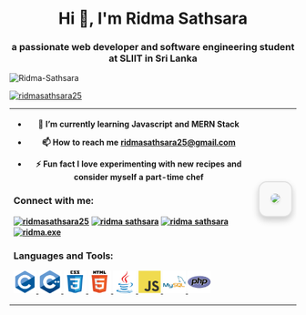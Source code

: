 <h1 align="center">Hi 👋, I'm Ridma Sathsara</h1>
<h3 align="center">a passionate web developer and software engineering student at SLIIT in Sri Lanka</h3>

<p align="left"> <img src="https://komarev.com/ghpvc/?username=ridma-sathsara&label=Profile%20views&color=0e75b6&style=flat" alt="Ridma-Sathsara" /> </p>

<p align="left"> <a href="https://twitter.com/ridmasathsara25" target="blank"><img src="https://img.shields.io/twitter/follow/ridmasathsara25?logo=twitter&style=for-the-badge" alt="ridmasathsara25" /></a> </p>

<table border="0">
<tr>
    <th>
     
- 🌱 I’m currently learning **Javascript and MERN Stack**

- 📫 How to reach me **ridmasathsara25@gmail.com**

- ⚡ Fun fact **I love experimenting with new recipes and consider myself a part-time chef**

<h3 align="left">Connect with me:</h3>
<p align="left">
<a href="https://twitter.com/ridmasathsara25" target="blank"><img align="center" src="https://raw.githubusercontent.com/rahuldkjain/github-profile-readme-generator/master/src/images/icons/Social/twitter.svg" alt="ridmasathsara25" height="30" width="40" /></a>
<a href="https://linkedin.com/in/ridma sathsara" target="blank"><img align="center" src="https://raw.githubusercontent.com/rahuldkjain/github-profile-readme-generator/master/src/images/icons/Social/linked-in-alt.svg" alt="ridma sathsara" height="30" width="40" /></a>
<a href="https://fb.com/ridma sathsara" target="blank"><img align="center" src="https://raw.githubusercontent.com/rahuldkjain/github-profile-readme-generator/master/src/images/icons/Social/facebook.svg" alt="ridma sathsara" height="30" width="40" /></a>
<a href="https://instagram.com/ridma.exe" target="blank"><img align="center" src="https://raw.githubusercontent.com/rahuldkjain/github-profile-readme-generator/master/src/images/icons/Social/instagram.svg" alt="ridma.exe" height="30" width="40" /></a>
</p>

<h3 align="left">Languages and Tools:</h3>
<p align="left"> <a href="https://www.cprogramming.com/" target="_blank" rel="noreferrer"> <img src="https://raw.githubusercontent.com/devicons/devicon/master/icons/c/c-original.svg" alt="c" width="40" height="40"/> </a> <a href="https://www.w3schools.com/cpp/" target="_blank" rel="noreferrer"> <img src="https://raw.githubusercontent.com/devicons/devicon/master/icons/cplusplus/cplusplus-original.svg" alt="cplusplus" width="40" height="40"/> </a> <a href="https://www.w3schools.com/css/" target="_blank" rel="noreferrer"> <img src="https://raw.githubusercontent.com/devicons/devicon/master/icons/css3/css3-original-wordmark.svg" alt="css3" width="40" height="40"/> </a> <a href="https://www.w3.org/html/" target="_blank" rel="noreferrer"> <img src="https://raw.githubusercontent.com/devicons/devicon/master/icons/html5/html5-original-wordmark.svg" alt="html5" width="40" height="40"/> </a> <a href="https://www.java.com" target="_blank" rel="noreferrer"> <img src="https://raw.githubusercontent.com/devicons/devicon/master/icons/java/java-original.svg" alt="java" width="40" height="40"/> </a> <a href="https://developer.mozilla.org/en-US/docs/Web/JavaScript" target="_blank" rel="noreferrer"> <img src="https://raw.githubusercontent.com/devicons/devicon/master/icons/javascript/javascript-original.svg" alt="javascript" width="40" height="40"/> </a> <a href="https://www.mysql.com/" target="_blank" rel="noreferrer"> <img src="https://raw.githubusercontent.com/devicons/devicon/master/icons/mysql/mysql-original-wordmark.svg" alt="mysql" width="40" height="40"/> </a> <a href="https://www.php.net" target="_blank" rel="noreferrer"> <img src="https://raw.githubusercontent.com/devicons/devicon/master/icons/php/php-original.svg" alt="php" width="40" height="40"/> </a> </p>
</th>
<th><br/>

<div align="center" style="border: 2px solid #e1e1e1; padding: 20px; border-radius: 15px; box-shadow: 0 6px 12px rgba(0, 0, 0, 0.2); background-color: #f8f8f8;">
    <img src="https://spotify-github-profile.vercel.app/api/view?uid=johnsonlynch31298&cover_image=true&theme=default&show_offline=false&background_color=121212&interchange=false" style="max-width: 100%; border-radius: 12px; box-shadow: 0 2px 4px rgba(0, 0, 0, 0.1);" />
</div>

<br/></th>


</tr>
</table>
